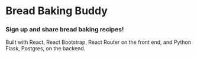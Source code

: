 # Bread Baking Buddy

### Sign up and share bread baking recipes!


Built with React, React Bootstrap, React Router on the front end, and Python Flask, Postgres, on the backend.


